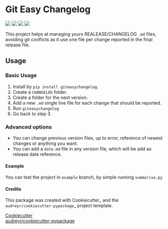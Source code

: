 # Git Easy Changelog
[![](https://img.shields.io/pypi/v/giteasychangelog.svg)](https://img.shields.io/pypi/v/giteasychangelog)
[![](https://img.shields.io/travis/EricHorvat/gitEasyChangelog.svg)](https://img.shields.io/travis/EricHorvat/gitEasyChangelog)
[![](https://readthedocs.org/projects/giteasychangelog/badge/?version=latest)](https://readthedocs.org/projects/giteasychangelog/badge/?version=latest)
[![](https://pyup.io/repos/github/EricHorvat/giteasychangelog/shield.svg)](https://pyup.io/repos/github/EricHorvat/giteasychangelog/)

This project helps at managing yours REALEASE/CHANGELOG `.md` files, avoiding git conflicts as it use one file per
change reported in the final release file.

## Usage
### Basic Usage

1. Install by `pip install giteasychangelog`.
1. Create a `CHANGELOG` folder.
1. Create a folder for the next version.
1. Add a new `.md` single line file for each change that should be reported.
1. Run `giteasychangelog`
1. Go back to step 3.

### Advanced options

* You can change previous version files, up to error, reference of newest changes or anything you want.
* You can add a `date.md` file in any version file, which will be add as release date reference.

#### Example

You can test the project in `example` branch, by simple running `summarise.py`

#### Credits

This package was created with Cookiecutter_ and the `audreyr/cookiecutter-pypackage`_ project template.

[Cookiecutter](https://github.com/audreyr/cookiecutter)  
[audreyr/cookiecutter-pypackage](https://github.com/audreyr/cookiecutter-pypackage)

